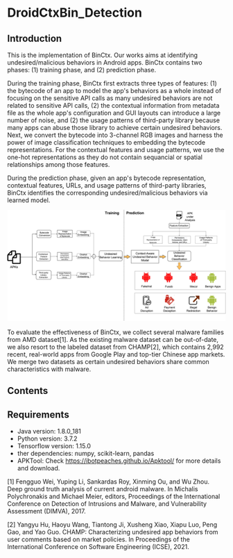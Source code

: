 # DroidCtxBin_Detection
## Introduction
This is the implementation of BinCtx. Our works aims at identifying undesired/malicious behaviors in Android apps. BinCtx contains two phases: (1) training phase, and (2) prediction phase.

During the training phase, BinCtx first extracts three types of features: (1) the bytecode of an app to model the app's behaviors as a whole instead of focusing on the sensitive API calls as many undesired behaviors are not related to sensitive API calls, (2) the contextual information from metadata file as the whole app's configuration and GUI layouts can introduce a large number of noise, and (2) the usage patterns of third-party library because many apps can abuse those library to achieve certain undesired behaviors. Next, we convert the bytecode into 3-channel RGB images and harness the power of image classification techniques to embedding the bytecode representations. For the contextual features and usage patterns, we use the one-hot representations as they do not contain sequancial or spatial relationships among those features.

During the prediction phase, given an app's bytecode representation, contextual features, URLs, and usage patterns of third-party libraries, BinCtx identifies the corresponding undesired/malicious behaviors via learned model.

![image](https://github.com/DroidCtxBin/BinCtx_Detection/blob/main/overview.jpg)

To evaluate the effectiveness of BinCtx, we collect several malware families from AMD dataset[1]. As the existing malware dataset can be out-of-date, we also resort to the labeled dataset from CHAMP[2], which contains 2,992 recent, real-world apps from Google Play and top-tier Chinese app markets. We merge two datasets as certain undesired behaviors share common characteristics with malware.

## Contents


## Requirements
* Java version: 1.8.0_181
* Python version: 3.7.2
* Tensorflow version: 1.15.0
* ther dependencies: numpy, scikit-learn, pandas
* APKTool: Check https://ibotpeaches.github.io/Apktool/ for more details and download.


[1] Fengguo Wei, Yuping Li, Sankardas Roy, Xinming Ou, and Wu Zhou. Deep ground truth analysis of current android malware. In Michalis Polychronakis and Michael Meier, editors, Proceedings of the International Conference on Detection of Intrusions and Malware, and Vulnerability Assessment (DIMVA), 2017.

[2] Yangyu Hu, Haoyu Wang, Tiantong Ji, Xusheng Xiao, Xiapu Luo, Peng Gao, and Yao Guo. CHAMP: Characterizing undesired app behaviors from user comments based on market policies. In Proceedings of the International Conference on Software Engineering (ICSE), 2021.
